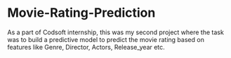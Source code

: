 # Movie-Rating-Prediction
As a part of Codsoft internship, this was my second project where the task was to build a predictive model to predict the movie rating based on features like Genre, Director, Actors, Release_year etc.

